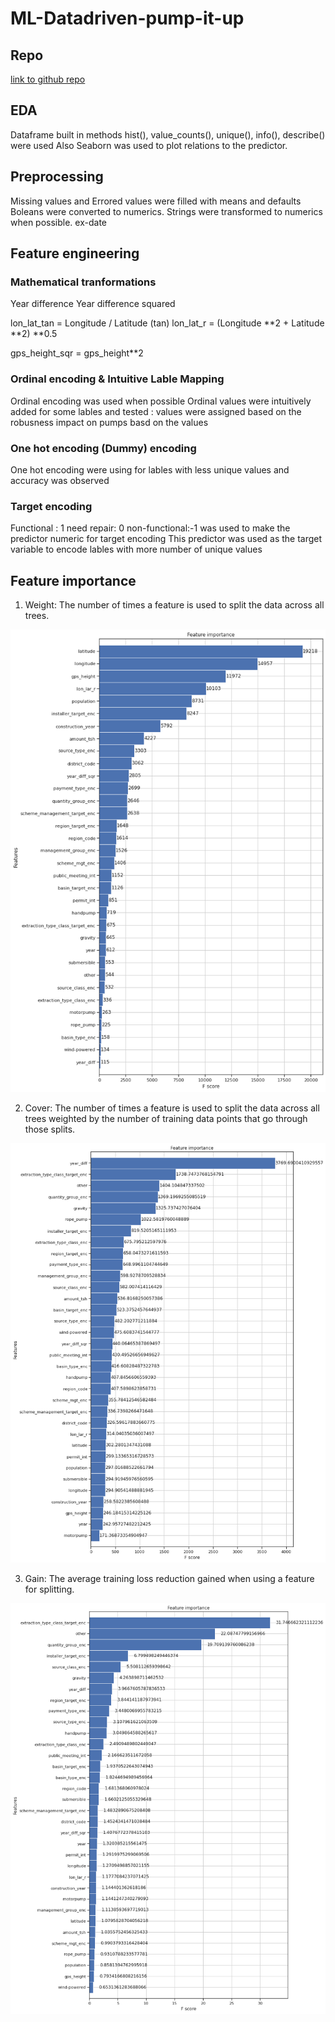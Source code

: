 # ML-Datadriven-pump-it-up

## Repo
[link to github repo](https://github.com/Lakith-Rambukkanage/ML-Datadriven-pump-it-up)

## EDA
Dataframe built in methods hist(), value_counts(), unique(), info(), describe() were used
Also Seaborn was used to plot relations to the predictor.
## Preprocessing
Missing values and Errored values were filled with means and defaults
Boleans were converted to numerics.
Strings were transformed to numerics when possible. ex-date
## Feature engineering

### Mathematical tranformations
Year difference
Year difference squared

lon_lat_tan = Longitude / Latitude (tan)
lon_lat_r = (Longitude **2 + Latitude **2) **0.5

gps_height_sqr = gps_height**2 

### Ordinal encoding & Intuitive Lable Mapping
Ordinal encoding was used when possible
Ordinal values were intuitively added for some lables and tested : values were assigned based on the robusness impact on pumps basd on the values

### One hot encoding (Dummy) encoding 
One hot encoding were using for lables with less unique values and accuracy was observed

### Target encoding 
Functional : 1 need repair: 0 non-functional:-1 was used to make the predictor numeric for target encoding
This predictor was used as the target variable to encode lables with more number of unique values

## Feature importance
1. Weight: The number of times a feature is used to split the data across all trees.

![Feature importance based on weight](https://github.com/Lakith-Rambukkanage/ML-Datadriven-pump-it-up/blob/main/XG%20boost%20importance%20snaps/xg%20boost%20importance%20weight.png)

2. Cover: The number of times a feature is used to split the data across all trees weighted by the number of training data points that go through those splits.

![Feature importance based on cover](https://github.com/Lakith-Rambukkanage/ML-Datadriven-pump-it-up/blob/main/XG%20boost%20importance%20snaps/xg%20boost%20importance%20cover.png)

3. Gain: The average training loss reduction gained when using a feature for splitting.

![Feature importance based on gain](https://github.com/Lakith-Rambukkanage/ML-Datadriven-pump-it-up/blob/main/XG%20boost%20importance%20snaps/xg%20boost%20importance%20gain.png)
